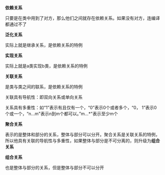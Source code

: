 **依赖关系**

只要是在类中用到了对方，那么他们之间就存在依赖关系。如果没有对方，连编译都通过不了

**泛化关系**

实际上就是继承关系，是依赖关系的特例

**实现关系**

实际上就是a类实现b类，是依赖关系的特例

**关联关系**

是类与类之间的联系，是依赖关系的特例

关联具有导航性：即双向关系或单向关系

关系具有多重性：如“1”表示有且仅有一个，“0”表示0个或者多个，“0， 1”表示0个或一个，“n...m"表示n到m个都可以。”m...*"表示至少m个

**聚合关系**

表示的是整体和部分的关系，整体与部分可以分开。聚合关系是关联关系的特例，所以他具有关联的导航性与多重性，如果整体与部分是不可分离的，则升级为**组合关系**

**组合关系**

也是整体与部分的关系，但是整体与部分不可以分开

































